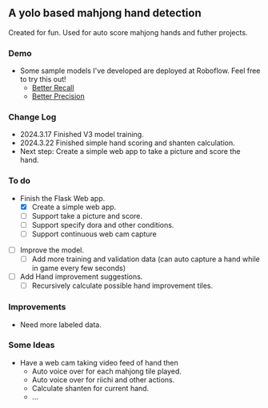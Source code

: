 ## A yolo based mahjong hand detection
Created for fun. Used for auto score mahjong hands and futher projects. 
### Demo
- Some sample models I've developed are deployed at Roboflow. Feel free to try this out!
    - [Better Recall](https://universe.roboflow.com/riichimahjongdetection/riichi-mahjong-detection/model/3)
    - [Better Precision](https://universe.roboflow.com/riichimahjongdetection/general-mahjong-detection-small/model/5)

### Change Log
- 2024.3.17 Finished V3 model training.
- 2024.3.22 Finished simple hand scoring and shanten calculation.
- Next step: Create a simple web app to take a picture and score the hand.

### To do
- Finish the Flask Web app.
  - [x] Create a simple web app.
  - [ ] Support take a picture and score.
  - [ ] Support specify dora and other conditions.
  - [ ] Support continuous web cam capture
- [ ] Improve the model.
  - [ ] Add more training and validation data (can auto capture a hand while in game every few seconds)
- [ ] Add Hand improvement suggestions.
  - [ ] Recursively calculate possible hand improvement tiles.

### Improvements
- Need more labeled data.
### Some Ideas
- Have a web cam taking video feed of hand then
  - Auto voice over for each mahjong tile played.
  - Auto voice over for riichi and other actions.
  - Calculate shanten for current hand.
  - ...